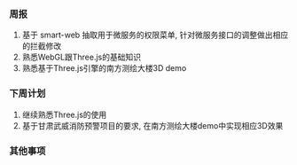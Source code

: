 ### 周报

1. 基于 smart-web 抽取用于微服务的权限菜单, 针对微服务接口的调整做出相应的拦截修改
2. 熟悉WebGL跟Three.js的基础知识
3. 熟悉基于Three.js引擎的南方测绘大楼3D demo



### 下周计划

1. 继续熟悉Three.js的使用
2. 基于甘肃武威消防预警项目的要求, 在南方测绘大楼demo中实现相应3D效果



### 其他事项